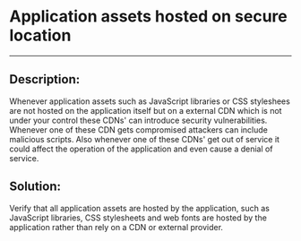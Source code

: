 # Application assets hosted on secure location
-------

## Description:

Whenever application assets such as JavaScript libraries or CSS styleshees are not hosted
on the application itself but on a external CDN which is not under your control these
CDNs' can introduce security vulnerabilities. Whenever one of these CDN gets compromised
attackers can include malicious scripts. Also whenever one of these CDNs' get out of service
it could affect the operation of the application and even cause a denial of service.

## Solution:

Verify that all application assets are hosted by the application, such as JavaScript libraries, CSS
stylesheets and web fonts are hosted by the application rather than rely on a CDN or external
provider. 
